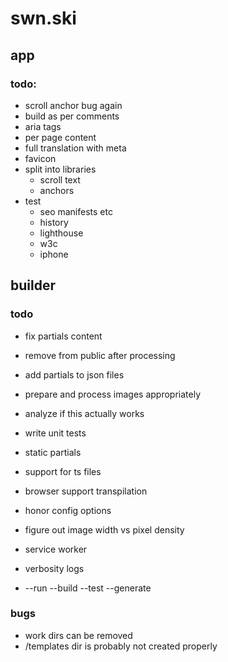 # swn.ski

## app

### todo:

- scroll anchor bug again
- build as per comments
- aria tags
- per page content
- full translation with meta
- favicon
- split into libraries
  - scroll text
  - anchors
- test
  - seo manifests etc
  - history
  - lighthouse
  - w3c
  - iphone

## builder

### todo

- fix partials content
- remove from public after processing
- add partials to json files
- prepare and process images appropriately
- analyze if this actually works
- write unit tests
- static partials
- support for ts files

- browser support transpilation
- honor config options
- figure out image width vs pixel density
- service worker
- verbosity logs
- --run --build --test --generate

### bugs

- work dirs can be removed
- /templates dir is probably not created properly
